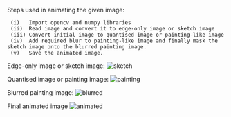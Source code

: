 Steps used in animating the given image:
```
 (i)   Import opencv and numpy libraries
 (ii)  Read image and convert it to edge-only image or sketch image
 (iii) Convert initial image to quantised image or painting-like image
 (iv)  Add required blur to painting-like image and finally mask the sketch image onto the blurred painting image.
 (v)   Save the animated image.
 ```
 Edge-only image or sketch image: ![sketch](https://user-images.githubusercontent.com/68592332/170841681-e9072ff1-3b6b-4e96-a493-e1ed9cb6565f.JPG)
 
 
 Quantised image or painting image:
 ![painting](https://user-images.githubusercontent.com/68592332/170841692-af3f9e8f-8519-4feb-8773-0b603537d022.JPG)
 
 
 Blurred painting image:
 ![blurred](https://user-images.githubusercontent.com/68592332/170841702-f552fd4d-dd8c-468f-bdb1-1df22126d9da.JPG)
 
 
 Final animated image
 ![animated](https://user-images.githubusercontent.com/68592332/170841705-fe4199c8-5850-4d58-8d5e-879c619a0ed6.JPG)
